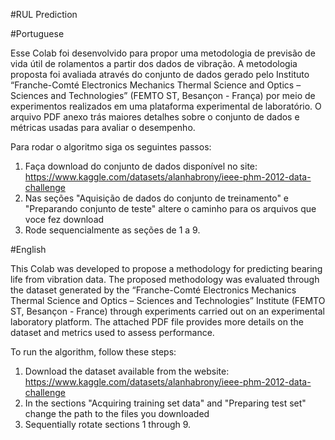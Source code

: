 #RUL Prediction

#Portuguese

Esse Colab foi desenvolvido para propor uma metodologia de previsão de vida útil de rolamentos a partir dos dados de vibração.
A metodologia proposta foi avaliada através do conjunto de dados gerado pelo Instituto “Franche-Comté Electronics Mechanics Thermal Science and Optics – Sciences and Technologies” (FEMTO ST, Besançon - França) por meio de experimentos realizados em uma plataforma experimental de laboratório.
O arquivo PDF anexo trás maiores detalhes sobre o conjunto de dados e métricas usadas para avaliar o desempenho.

Para rodar o algoritmo siga os seguintes passos:
1. Faça download do conjunto de dados disponível no site: https://www.kaggle.com/datasets/alanhabrony/ieee-phm-2012-data-challenge
2. Nas seções "Aquisição de dados do conjunto de treinamento" e "Preparando conjunto de teste" altere o caminho para os arquivos que voce fez download
3. Rode sequencialmente as seções de 1 a 9.

#English

This Colab was developed to propose a methodology for predicting bearing life from vibration data.
The proposed methodology was evaluated through the dataset generated by the “Franche-Comté Electronics Mechanics Thermal Science and Optics – Sciences and Technologies” Institute (FEMTO ST, Besançon - France) through experiments carried out on an experimental laboratory platform.
The attached PDF file provides more details on the dataset and metrics used to assess performance.

To run the algorithm, follow these steps:
1. Download the dataset available from the website: https://www.kaggle.com/datasets/alanhabrony/ieee-phm-2012-data-challenge
2. In the sections "Acquiring training set data" and "Preparing test set" change the path to the files you downloaded
3. Sequentially rotate sections 1 through 9.
